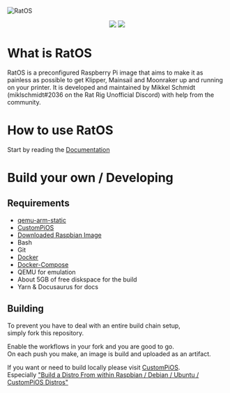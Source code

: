 ![RatOS](site/static/img/logos/Logo-black.svg)

<p align="center">
<a href="https://github.com/Artemis-CNC/RatOS/releases"><img src="https://img.shields.io/github/downloads/Artemis-CNC/RatOS/total?color=%2368da0b" /></a>
<a href="http://discord.gg/ratrig"><img src="https://img.shields.io/discord/582187371529764864?color=%235865F2&label=discord&logo=discord&logoColor=white&style=flat" /></a>
</p>

# What is RatOS

RatOS is a preconfigured Raspberry Pi image that aims to make it as painless as possible to get Klipper, Mainsail and Moonraker up and running on your printer. It is developed and maintained by Mikkel Schmidt (miklschmidt#2036 on the Rat Rig Unofficial Discord) with help from the community.

# How to use RatOS

Start by reading the [Documentation](https://os.ratrig.com)

# Build your own / Developing

## Requirements

-   [qemu-arm-static](http://packages.debian.org/sid/qemu-user-static)
-   [CustomPiOS](https://github.com/guysoft/CustomPiOS)
-   [Downloaded Raspbian Image](http://www.raspbian.org/)
-   Bash
-   Git
-   [Docker](https://docs.docker.com/engine/install/ubuntu/)
-   [Docker-Compose](https://docs.docker.com/compose/install/)
-   QEMU for emulation
-   About 5GB of free diskspace for the build
-   Yarn & Docusaurus for docs

## Building

To prevent you have to deal with an entire build chain setup, \
simply fork this repository.

Enable the workflows in your fork and you are good to go. \
On each push you make, an image is build and uploaded as an artifact.

If you want or need to build locally please visit [CustomPiOS](https://github.com/guysoft/CustomPiOS). \
Especially ["Build a Distro From within Raspbian / Debian / Ubuntu / CustomPiOS Distros"](https://github.com/guysoft/CustomPiOS#build-a-distro-from-within-raspbian--debian--ubuntu--custompios-distros)

